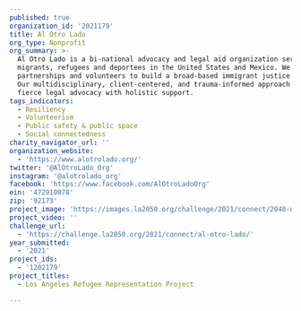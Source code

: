 ```yaml
---
published: true
organization_id: '2021179'
title: Al Otro Lado
org_type: Nonprofit
org_summary: >-
  Al Otro Lado is a bi-national advocacy and legal aid organization serving
  migrants, refugees and deportees in the United States and Mexico. We leverage
  partnerships and volunteers to build a broad-based immigrant justice movement.
  Our multidisciplinary, client-centered, and trauma-informed approach mixes
  fierce legal advocacy with holistic support.
tags_indicators:
  - Resiliency
  - Volunteerism
  - Public safety & public space
  - Social connectedness
charity_navigator_url: ''
organization_website:
  - 'https://www.alotrolado.org/'
twitter: '@AlOtroLado_Org'
instagram: '@alotrolado_org'
facebook: 'https://www.facebook.com/AlOtroLadoOrg'
ein: '472910078'
zip: '92173'
project_image: 'https://images.la2050.org/challenge/2021/connect/2048-wide/al-otro-lado.jpg'
project_video: ''
challenge_url:
  - 'https://challenge.la2050.org/2021/connect/al-otro-lado/'
year_submitted:
  - '2021'
project_ids:
  - '1202179'
project_titles:
  - Los Angeles Refugee Representation Project

---
```

